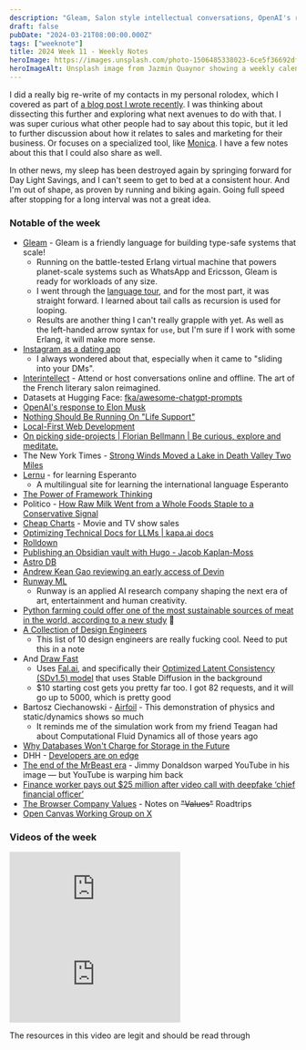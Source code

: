```yaml
---
description: "Gleam, Salon style intellectual conversations, OpenAI's response to Elon, Raw Milk as a conservative signal, and a collection of design engineers."
draft: false
pubDate: "2024-03-21T08:00:00.000Z"
tags: ["weeknote"]
title: 2024 Week 11 - Weekly Notes
heroImage: https://images.unsplash.com/photo-1506485338023-6ce5f36692df?ixlib=rb-4.0.3&ixid=M3wxMjA3fDB8MHxwaG90by1wYWdlfHx8fGVufDB8fHx8fA%3D%3D&auto=format&fit=crop&w=2370&q=80
heroImageAlt: Unsplash image from Jazmin Quaynor showing a weekly calendar
---
```


I did a really big re-write of my contacts in my personal rolodex, which I covered as part of [a blog post I wrote recently](/blog/2024-03-11-personal-crm/). I was thinking about dissecting this further and exploring what next avenues to do with that. I was super curious what other people had to say about this topic, but it led to further discussion about how it relates to sales and marketing for their business. Or focuses on a specialized tool, like [Monica](https://www.monicahq.com/). I have a few notes about this that I could also share as well.

In other news, my sleep has been destroyed again by springing forward for Day Light Savings, and I can't seem to get to bed at a consistent hour. And I'm out of shape, as proven by running and biking again. Going full speed after stopping for a long interval was not a great idea.

### Notable of the week

- [Gleam](https://gleam.run/) - Gleam is a friendly language for building type-safe systems that scale!
  - Running on the battle-tested Erlang virtual machine that powers planet-scale systems such as WhatsApp and Ericsson, Gleam is ready for workloads of any size.
  - I went through the [language tour](https://tour.gleam.run/), and for the most part, it was straight forward. I learned about tail calls as recursion is used for looping.
  - Results are another thing I can't really grapple with yet. As well as the left-handed arrow syntax for `use`, but I'm sure if I work with some Erlang, it will make more sense.
- [Instagram as a dating app](https://time.com/6256719/gen-z-instagram-dating-app/)
  - I always wondered about that, especially when it came to "sliding into your DMs".
- [Interintellect](https://interintellect.com/) - Attend or host conversations online and offline. The art of the French literary salon reimagined.
- Datasets at Hugging Face: [fka/awesome-chatgpt-prompts](https://huggingface.co/datasets/fka/awesome-chatgpt-prompts)
- [OpenAI's response to Elon Musk](https://openai.com/blog/openai-elon-musk)
- [Nothing Should Be Running On "Life Support"](https://drgurner.substack.com/p/nothing-should-be-running-on-life)
- [Local-First Web Development](https://localfirstweb.dev//)
- [On picking side-projects | Florian Bellmann | Be curious, explore and meditate.](https://www.florianbellmann.com/blog/on-picking-sideprojects?utm_source=tldrwebdev)
- The New York Times - [Strong Winds Moved a Lake in Death Valley Two Miles](https://www.nytimes.com/2024/03/08/us/death-valley-lake-manly-wind.html)
- [Lernu](https://lernu.net/) - for learning Esperanto
    - A multilingual site for learning the international language Esperanto
- [The Power of Framework Thinking](https://medium.com/@intentionally/the-power-of-framework-thinking-9f81f4f2f945)
- Politico - [How Raw Milk Went from a Whole Foods Staple to a Conservative Signal](https://www.politico.com/news/magazine/2024/03/10/the-alt-right-rebrand-of-raw-milk-00145625)
- [Cheap Charts](https://www.cheapcharts.info/us/itunes/seasons/on-sale) - Movie and TV show sales
- [Optimizing Technical Docs for LLMs | kapa.ai docs](https://docs.kapa.ai/blog/optimizing-technical-documentation-for-llms?utm_source=changelog-news)
- [Rolldown](https://rolldown.rs/?utm_source=changelog-news)
- [Publishing an Obsidian vault with Hugo - Jacob Kaplan-Moss](https://jacobian.org/til/hugo-obsidian/?utm_source=changelog-news)
- [Astro DB](https://astro.build/db/)
- [Andrew Kean Gao reviewing an early access of Devin](https://twitter.com/itsandrewgao/status/1767576901088919897)
- [Runway ML](https://runwayml.com/)
    - Runway is an applied AI research company shaping the next era of art, entertainment and human creativity.
- [Python farming could offer one of the most sustainable sources of meat in the world, according to a new study](https://abcnews.go.com/International/python-farming-offer-sustainable-sources-meat-world-new/story?id=108084507) 👀
- [A Collection of Design Engineers](https://maggieappleton.com/design-engineers)
    - This list of 10 design engineers are really fucking cool. Need to put this in a note
- And [Draw Fast](https://tldraw.notion.site/Draw-Fast-help-038edf9a982847e19df078854c54c8dd)
    - Uses [Fal.ai](https://fal.ai/docs/real-time/quickstart#real-time-models-quickstart), and specifically their [Optimized Latent Consistency (SDv1.5) model](https://fal.ai/models/latent-consistency-sd/api) that uses Stable Diffusion in the background
    - $10 starting cost gets you pretty far too. I got 82 requests, and it will go up to 5000, which is pretty good
- Bartosz Ciechanowski - [Airfoil](https://ciechanow.ski/airfoil/) - This demonstration of physics and static/dynamics shows so much
    - It reminds me of the simulation work from my friend Teagan had about Computational Fluid Dynamics all of those years ago
- [Why Databases Won't Charge for Storage in the Future](https://tomtunguz.com/why-databases-wont-charge-storage/)
- DHH - [Developers are on edge](https://world.hey.com/dhh/developers-are-on-edge-4dfcf9c1)
- [The end of the MrBeast era](https://www.polygon.com/24093399/end-of-mrbeast-youtube-era) - Jimmy Donaldson warped YouTube in his image — but YouTube is warping him back
- [Finance worker pays out $25 million after video call with deepfake ‘chief financial officer’](https://www.cnn.com/2024/02/04/asia/deepfake-cfo-scam-hong-kong-intl-hnk/index.html)
- [The Browser Company Values](https://thebrowser.company/values/) - Notes on ~~"Values"~~ Roadtrips
- [Open Canvas Working Group on X](https://twitter.com/OrionReedOne/status/1768292314802201087)

### Videos of the week

<iframe 
  class="aspect-video w-full my-2"
  src="https://www.youtube.com/embed/B_5N_aDu3u0"
  title="Dr K: There Is A Crisis Going On With Men!, We’ve Produced Millions Of Lonely, Addicted Males!"
  frameborder="0"
  allow="accelerometer; autoplay; clipboard-write; encrypted-media; gyroscope; picture-in-picture; web-share"
  allowfullscreen></iframe>

<iframe 
  class="aspect-video w-full my-2"
  src="https://www.youtube.com/embed/j0dGNDJqUM4"
  title="How Two Masterminds Created America's Layoff Culture"
  frameborder="0"
  allow="accelerometer; autoplay; clipboard-write; encrypted-media; gyroscope; picture-in-picture; web-share"
  allowfullscreen></iframe>

The resources in this video are legit and should be read through